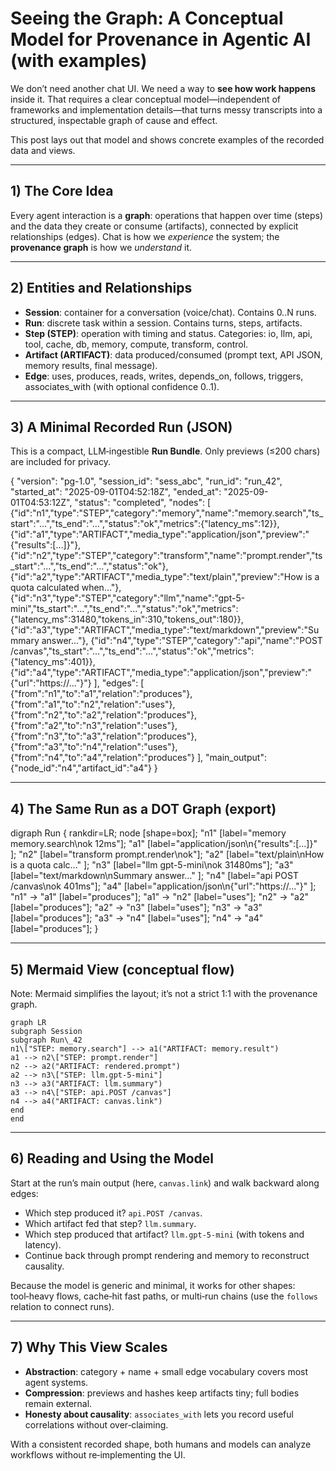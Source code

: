 # Seeing the Graph: A Conceptual Model for Provenance in Agentic AI (with examples)

We don’t need another chat UI. We need a way to **see how work happens** inside it. That requires a clear conceptual model—independent of frameworks and implementation details—that turns messy transcripts into a structured, inspectable graph of cause and effect.

This post lays out that model and shows concrete examples of the recorded data and views.

---

## 1) The Core Idea

Every agent interaction is a **graph**: operations that happen over time (steps) and the data they create or consume (artifacts), connected by explicit relationships (edges). Chat is how we *experience* the system; the **provenance graph** is how we *understand* it.

---

## 2) Entities and Relationships

* **Session**: container for a conversation (voice/chat). Contains 0..N runs.
* **Run**: discrete task within a session. Contains turns, steps, artifacts.
* **Step (STEP)**: operation with timing and status. Categories: io, llm, api, tool, cache, db, memory, compute, transform, control.
* **Artifact (ARTIFACT)**: data produced/consumed (prompt text, API JSON, memory results, final message).
* **Edge**: uses, produces, reads, writes, depends\_on, follows, triggers, associates\_with (with optional confidence 0..1).

---

## 3) A Minimal Recorded Run (JSON)

This is a compact, LLM‑ingestible **Run Bundle**. Only previews (≤200 chars) are included for privacy.

{
"version": "pg-1.0",
"session\_id": "sess\_abc",
"run\_id": "run\_42",
"started\_at": "2025-09-01T04:52:18Z",
"ended\_at": "2025-09-01T04:53:12Z",
"status": "completed",
"nodes": \[
{"id":"n1","type":"STEP","category":"memory","name":"memory.search","ts\_start":"...","ts\_end":"...","status":"ok","metrics":{"latency\_ms":12}},
{"id":"a1","type":"ARTIFACT","media\_type":"application/json","preview":"{"results":\[...]}"},
{"id":"n2","type":"STEP","category":"transform","name":"prompt.render","ts\_start":"...","ts\_end":"...","status":"ok"},
{"id":"a2","type":"ARTIFACT","media\_type":"text/plain","preview":"How is a quota calculated when..."},
{"id":"n3","type":"STEP","category":"llm","name":"gpt-5-mini","ts\_start":"...","ts\_end":"...","status":"ok","metrics":{"latency\_ms":31480,"tokens\_in":310,"tokens\_out":180}},
{"id":"a3","type":"ARTIFACT","media\_type":"text/markdown","preview":"Summary answer..."},
{"id":"n4","type":"STEP","category":"api","name":"POST /canvas","ts\_start":"...","ts\_end":"...","status":"ok","metrics":{"latency\_ms":401}},
{"id":"a4","type":"ARTIFACT","media\_type":"application/json","preview":"{"url":"https\://..."}"}
],
"edges": \[
{"from":"n1","to":"a1","relation":"produces"},
{"from":"a1","to":"n2","relation":"uses"},
{"from":"n2","to":"a2","relation":"produces"},
{"from":"a2","to":"n3","relation":"uses"},
{"from":"n3","to":"a3","relation":"produces"},
{"from":"a3","to":"n4","relation":"uses"},
{"from":"n4","to":"a4","relation":"produces"}
],
"main\_output": {"node\_id":"n4","artifact\_id":"a4"}
}

---

## 4) The Same Run as a DOT Graph (export)

digraph Run {
rankdir=LR;
node \[shape=box];
"n1" \[label="memory memory.search\nok 12ms"];
"a1" \[label="application/json\n{"results":\[...]}" ];
"n2" \[label="transform prompt.render\nok"];
"a2" \[label="text/plain\nHow is a quota calc…" ];
"n3" \[label="llm gpt-5-mini\nok 31480ms"];
"a3" \[label="text/markdown\nSummary answer…" ];
"n4" \[label="api POST /canvas\nok 401ms"];
"a4" \[label="application/json\n{"url":"https\://…"}" ];
"n1" -> "a1" \[label="produces"];
"a1" -> "n2" \[label="uses"];
"n2" -> "a2" \[label="produces"];
"a2" -> "n3" \[label="uses"];
"n3" -> "a3" \[label="produces"];
"a3" -> "n4" \[label="uses"];
"n4" -> "a4" \[label="produces"];
}

---

## 5) Mermaid View (conceptual flow)

Note: Mermaid simplifies the layout; it’s not a strict 1:1 with the provenance graph.
```mermaid
graph LR
subgraph Session
subgraph Run\_42
n1\["STEP: memory.search"] --> a1("ARTIFACT: memory.result")
a1 --> n2\["STEP: prompt.render"]
n2 --> a2("ARTIFACT: rendered.prompt")
a2 --> n3\["STEP: llm.gpt-5-mini"]
n3 --> a3("ARTIFACT: llm.summary")
a3 --> n4\["STEP: api.POST /canvas"]
n4 --> a4("ARTIFACT: canvas.link")
end
end
```
---

## 6) Reading and Using the Model

Start at the run’s main output (here, `canvas.link`) and walk backward along edges:

* Which step produced it? `api.POST /canvas`.
* Which artifact fed that step? `llm.summary`.
* Which step produced that artifact? `llm.gpt-5-mini` (with tokens and latency).
* Continue back through prompt rendering and memory to reconstruct causality.

Because the model is generic and minimal, it works for other shapes: tool‑heavy flows, cache‑hit fast paths, or multi‑run chains (use the `follows` relation to connect runs).

---

## 7) Why This View Scales

* **Abstraction**: category + name + small edge vocabulary covers most agent systems.
* **Compression**: previews and hashes keep artifacts tiny; full bodies remain external.
* **Honesty about causality**: `associates_with` lets you record useful correlations without over‑claiming.

With a consistent recorded shape, both humans and models can analyze workflows without re‑implementing the UI.
